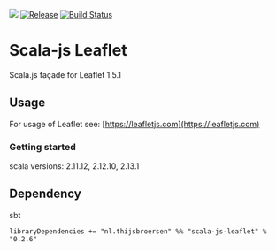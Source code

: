 [![](https://jitpack.io/v/nl.thijsbroersen/scala-js-leaflet.svg)](https://jitpack.io/#nl.thijsbroersen/scala-js-leaflet)
[![Release](https://jitpack.io/v/nl.thijsbroersen/scala-js-leaflet.svg)](https://jitpack.io/#nl.thijsbroersen/scala-js-leaflet)
[![Build Status](https://travis-ci.com/ThijsBroersen/scala-js-leaflet.svg)](https://travis-ci.com/ThijsBroersen/scala-js-leaflet)

# Scala-js Leaflet
Scala.js façade for Leaflet 1.5.1

## Usage
For usage of Leaflet see: [https://leafletjs.com](https://leafletjs.com)

### Getting started
scala versions: 2.11.12, 2.12.10, 2.13.1

## Dependency
sbt
```
libraryDependencies += "nl.thijsbroersen" %% "scala-js-leaflet" % "0.2.6"
```

